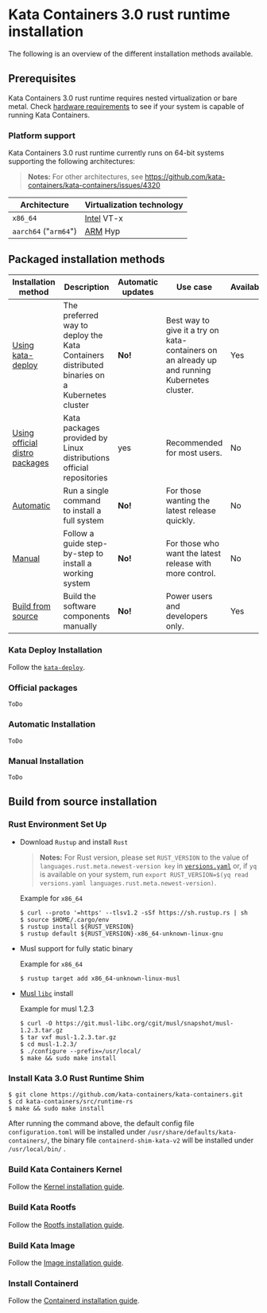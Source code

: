 # Kata Containers 3.0 rust runtime installation
The following is an overview of the different installation methods available. 

## Prerequisites

Kata Containers 3.0 rust runtime requires nested virtualization or bare metal. Check 
[hardware requirements](/src/runtime/README.md#hardware-requirements) to see if your system is capable of running Kata 
Containers.

### Platform support

Kata Containers 3.0 rust runtime currently runs on 64-bit systems supporting the following
architectures:

> **Notes:**
> For other architectures, see https://github.com/kata-containers/kata-containers/issues/4320

| Architecture | Virtualization technology |
|-|-|
| `x86_64`| [Intel](https://www.intel.com) VT-x |
| `aarch64` ("`arm64`")| [ARM](https://www.arm.com) Hyp |

## Packaged installation methods

| Installation method                                  | Description                                                                                  | Automatic updates | Use case                                                                                      | Availability
|------------------------------------------------------|----------------------------------------------------------------------------------------------|-------------------|-----------------------------------------------------------------------------------------------|----------- |
| [Using kata-deploy](#kata-deploy-installation)       | The preferred way to deploy the Kata Containers distributed binaries on a Kubernetes cluster | **No!**           | Best way to give it a try on kata-containers on an already up and running Kubernetes cluster. | Yes |
| [Using official distro packages](#official-packages) | Kata packages provided by Linux distributions official repositories                          | yes               | Recommended for most users. | No |                                                                   
| [Automatic](#automatic-installation)                 | Run a single command to install a full system                                                | **No!**           | For those wanting the latest release quickly.                                                 | No |
| [Manual](#manual-installation)                       | Follow a guide step-by-step to install a working system                                      | **No!**           | For those who want the latest release with more control.                                      | No |
| [Build from source](#build-from-source-installation) | Build the software components manually                                                       | **No!**           | Power users and developers only.  | Yes |              

### Kata Deploy Installation

Follow the [`kata-deploy`](../../tools/packaging/kata-deploy/README.md).
### Official packages
`ToDo`
### Automatic Installation
`ToDo`
### Manual Installation
`ToDo`

## Build from source installation

### Rust Environment Set Up

* Download `Rustup` and install  `Rust`
    > **Notes:**
    > For Rust version, please set `RUST_VERSION` to the value of `languages.rust.meta.newest-version key` in [`versions.yaml`](../../versions.yaml) or, if `yq` is available on your system, run `export RUST_VERSION=$(yq read versions.yaml languages.rust.meta.newest-version)`.

    Example for `x86_64`
    ```
    $ curl --proto '=https' --tlsv1.2 -sSf https://sh.rustup.rs | sh
    $ source $HOME/.cargo/env
    $ rustup install ${RUST_VERSION}
    $ rustup default ${RUST_VERSION}-x86_64-unknown-linux-gnu
    ```

* Musl support for fully static binary
    
    Example for `x86_64`
    ```
    $ rustup target add x86_64-unknown-linux-musl
    ```
* [Musl `libc`](http://musl.libc.org/) install

    Example for musl 1.2.3
    ```
    $ curl -O https://git.musl-libc.org/cgit/musl/snapshot/musl-1.2.3.tar.gz
    $ tar vxf musl-1.2.3.tar.gz
    $ cd musl-1.2.3/
    $ ./configure --prefix=/usr/local/
    $ make && sudo make install
    ```


### Install Kata 3.0 Rust Runtime Shim

```
$ git clone https://github.com/kata-containers/kata-containers.git
$ cd kata-containers/src/runtime-rs
$ make && sudo make install
```
After running the command above, the default config file `configuration.toml` will be installed under `/usr/share/defaults/kata-containers/`,  the binary file `containerd-shim-kata-v2` will be installed under `/usr/local/bin/` .

### Build Kata Containers Kernel
Follow the [Kernel installation guide](/tools/packaging/kernel/README.md).

### Build Kata Rootfs
Follow the [Rootfs installation guide](../../tools/osbuilder/rootfs-builder/README.md).

### Build Kata Image
Follow the [Image installation guide](../../tools/osbuilder/image-builder/README.md).

### Install Containerd

Follow the [Containerd installation guide](container-manager/containerd/containerd-install.md).


